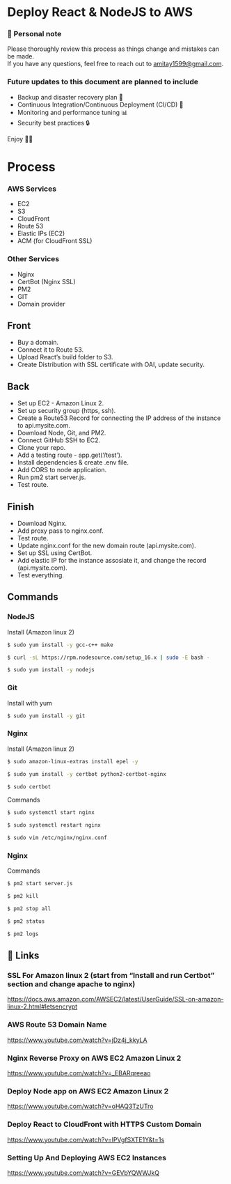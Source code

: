 
# Deploy React & NodeJS to AWS

### 👋 Personal note
Please thoroughly review this process as things change and mistakes can be made.  
If you have any questions, feel free to reach out to amitay1599@gmail.com. 

###  Future updates to this document are planned to include
- Backup and disaster recovery plan 💾
- Continuous Integration/Continuous Deployment (CI/CD) 🤖
- Monitoring and performance tuning 📊
- Security best practices 🔒

Enjoy 🚀🚀


# Process

### AWS Services
- EC2 
- S3 
- CloudFront 
- Route 53 
- Elastic IPs (EC2)
- ACM (for CloudFront SSL)


### Other Services
- Nginx  
- CertBot (Nginx SSL) 
- PM2 
- GIT
- Domain provider


## Front
* Buy a domain.
* Connect it to Route 53.
* Upload React’s build folder to S3.
* Create Distribution with SSL certificate with OAI, update security.

## Back
* Set up EC2 - Amazon Linux 2.
* Set up security group (https, ssh).
* Create a Route53 Record for connecting the IP address of the instance to api.mysite.com.
* Download Node, Git, and PM2.
* Connect GitHub SSH to EC2.
* Clone your repo.
* Add a testing route - app.get(‘/test’).
* Install dependencies & create .env file.
* Add CORS to node application.
* Run pm2 start server.js.
* Test route.

## Finish
* Download Nginx.
* Add proxy pass to nginx.conf.
* Test route.
* Update  nginx.conf for the new domain route (api.mysite.com).
* Set up SSL using CertBot.
* Add elastic IP for the instance assosiate it, and  change the record (api.mysite.com).
* Test everything.



## Commands


### NodeJS
Install (Amazon linux 2)

```bash
$ sudo yum install -y gcc-c++ make
```

```bash
$ curl -sL https://rpm.nodesource.com/setup_16.x | sudo -E bash -
```

```bash
$ sudo yum install -y nodejs
```


### Git
Install with yum

```bash
$ sudo yum install -y git
```



### Nginx

Install (Amazon linux 2)
```bash
$ sudo amazon-linux-extras install epel -y 
```

```bash
$ sudo yum install -y certbot python2-certbot-nginx
```

```bash
$ sudo certbot
```

Commands
```bash
$ sudo systemctl start nginx
```

```bash
$ sudo systemctl restart nginx
```

```bash
$ sudo vim /etc/nginx/nginx.conf
```



### Nginx

Commands
```bash
$ pm2 start server.js 
```

```bash
$ pm2 kill 
```

```bash
$ pm2 stop all
```

```bash
$ pm2 status
```

```bash
$ pm2 logs
```





## 🔗 Links
###  SSL For Amazon linux 2 (start from “Install and run Certbot” section and change apache to nginx)  
https://docs.aws.amazon.com/AWSEC2/latest/UserGuide/SSL-on-amazon-linux-2.html#letsencrypt


###  AWS Route 53 Domain Name 
https://www.youtube.com/watch?v=jDz4j_kkyLA 

###  Nginx Reverse Proxy on AWS EC2 Amazon Linux 2 
https://www.youtube.com/watch?v=_EBARqreeao

###  Deploy Node app on AWS EC2 Amazon Linux 2 
https://www.youtube.com/watch?v=oHAQ3TzUTro

###  Deploy React to CloudFront with HTTPS Custom Domain
https://www.youtube.com/watch?v=lPVgfSXTE1Y&t=1s

###  Setting Up And Deploying AWS EC2 Instances
https://www.youtube.com/watch?v=GEVbYQWWJkQ

